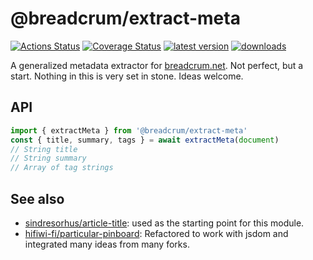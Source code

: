 # @breadcrum/extract-meta
[![Actions Status](https://github.com/hifiwi-fi/extract-meta/workflows/tests/badge.svg)](https://github.com/hifiwi-fi/extract-meta/actions)
[![Coverage Status](https://coveralls.io/repos/github/hifiwi-fi/extract-meta/badge.svg?branch=master)](https://coveralls.io/github/hifiwi-fi/extract-meta?branch=master)
[![latest version](https://img.shields.io/npm/v/@breadcrum/extract-meta.svg)](https://img.shields.io/npm/v/@breadcrum/extract-meta.svg)
[![downloads](https://img.shields.io/npm/dm/@breadcrum/extract-meta.svg)](https://npmtrends.com/@breadcrum/extract-meta)

A generalized metadata extractor for [breadcrum.net](https://breadcrum.net). Not perfect, but a start. Nothing in this is very set in stone. Ideas welcome.

## API

```js
import { extractMeta } from '@breadcrum/extract-meta'
const { title, summary, tags } = await extractMeta(document)
// String title
// String summary
// Array of tag strings
````

## See also

- [sindresorhus/article-title](https://github.com/sindresorhus/article-title): used as the starting point for this module.
- [hifiwi-fi/particular-pinboard](https://github.com/hifiwi-fi/particular-pinboard): Refactored to work with jsdom and integrated many ideas from many forks.
